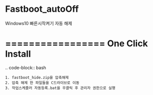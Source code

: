 # Fastboot_autoOff
Windows10 빠른시작켜기 자동 해제


=================
One Click Install
=================

.. code-block:: bash

	1. fastboot_hide.zip을 압축해제
	2. 압축 해제 한 파일들을 C드라이브로 이동
	3. 작업스케줄러 자동등록.bat을 우클릭 후 관리자 권한으로 실행
